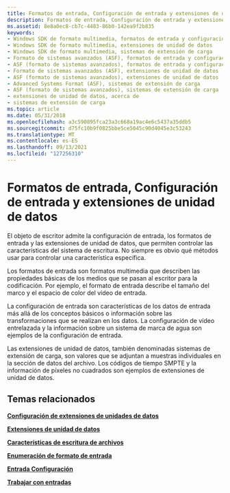 ```yaml
---
title: Formatos de entrada, Configuración de entrada y extensiones de unidad de datos
description: Formatos de entrada, Configuración de entrada y extensiones de unidad de datos
ms.assetid: 8e8a0ec8-cb7c-4483-86b0-142ea9f2b835
keywords:
- Windows SDK de formato multimedia, formatos de entrada y configuración
- Windows SDK de formato multimedia, extensiones de unidad de datos
- Windows SDK de formato multimedia, sistemas de extensión de carga
- Formato de sistemas avanzados (ASF), formatos de entrada y configuración
- ASF (formato de sistemas avanzados), formatos de entrada y configuración
- Formato de sistemas avanzados (ASF), extensiones de unidad de datos
- ASF (formato de sistemas avanzados), extensiones de unidad de datos
- Advanced Systems Format (ASF), sistemas de extensión de carga
- ASF (formato de sistemas avanzados), sistemas de extensión de carga
- extensiones de unidad de datos, acerca de
- sistemas de extensión de carga
ms.topic: article
ms.date: 05/31/2018
ms.openlocfilehash: a3c590895fca23a3c668a19ac4e6c5437a35ddb5
ms.sourcegitcommit: d75fc10b9f0825bbe5ce5045c90d4045e3c53243
ms.translationtype: MT
ms.contentlocale: es-ES
ms.lasthandoff: 09/13/2021
ms.locfileid: "127256310"
---
```

# <a name="input-formats-input-settings-and-data-unit-extensions"></a>Formatos de entrada, Configuración de entrada y extensiones de unidad de datos

El objeto de escritor admite la configuración de entrada, los formatos de entrada y las extensiones de unidad de datos, que permiten controlar las características del sistema de escritura. No siempre es obvio qué métodos usar para controlar una característica específica.

Los formatos de entrada son formatos multimedia que describen las propiedades básicas de los medios que se pasan al escritor para la codificación. Por ejemplo, el formato de entrada describe el tamaño del marco y el espacio de color del vídeo de entrada.

La configuración de entrada son características de los datos de entrada más allá de los conceptos básicos o información sobre las transformaciones que se realizan en los datos. La configuración de vídeo entrelazada y la información sobre un sistema de marca de agua son ejemplos de la configuración de entrada.

Las extensiones de unidad de datos, también denominadas sistemas de extensión de carga, son valores que se adjuntan a muestras individuales en la sección de datos del archivo. Los códigos de tiempo SMPTE y la información de píxeles no cuadrados son ejemplos de extensiones de unidad de datos.

## <a name="related-topics"></a>Temas relacionados

<dl> <dt>

[**Configuración de extensiones de unidades de datos**](configuring-data-unit-extensions.md)
</dt> <dt>

[**Extensiones de unidad de datos**](data-unit-extensions.md)
</dt> <dt>

[**Características de escritura de archivos**](file-writing-features.md)
</dt> <dt>

[**Enumeración de formato de entrada**](input-format-enumeration.md)
</dt> <dt>

[**Entrada Configuración**](input-settings.md)
</dt> <dt>

[**Trabajar con entradas**](working-with-inputs.md)
</dt> </dl>

 

 




